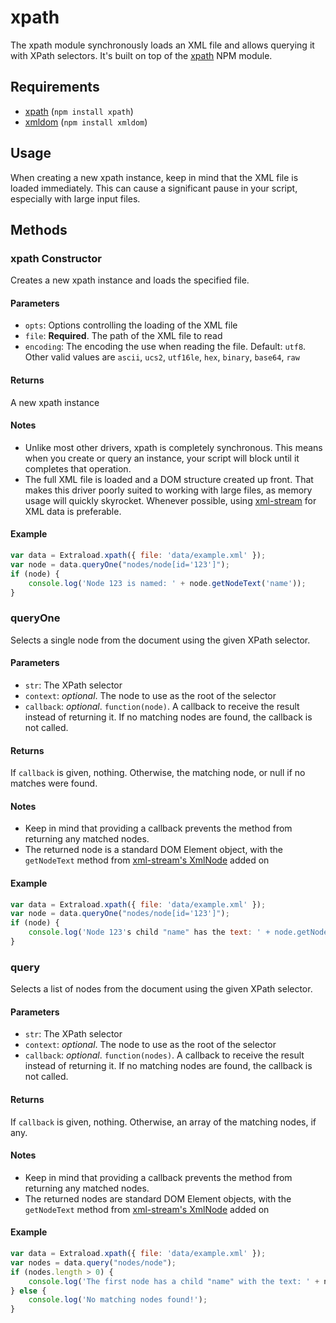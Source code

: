 # xpath

The xpath module synchronously loads an XML file and allows querying it with XPath selectors. It's built on top of the [xpath](https://npmjs.org/package/xpath) NPM module.

## Requirements

 - [xpath](https://npmjs.org/package/xpath) (`npm install xpath`)
 - [xmldom](https://npmjs.org/package/xmldom) (`npm install xmldom`)

## Usage

When creating a new xpath instance, keep in mind that the XML file is loaded immediately. This can cause a significant pause in your script, especially with large input files.

## Methods

### xpath Constructor
Creates a new xpath instance and loads the specified file.

#### Parameters
 - `opts`: Options controlling the loading of the XML file
  - `file`: **Required**. The path of the XML file to read
  - `encoding`: The encoding the use when reading the file. Default: `utf8`. Other valid values are `ascii`, `ucs2`, `utf16le`, `hex`, `binary`, `base64`, `raw`

#### Returns
A new xpath instance

#### Notes
 - Unlike most other drivers, xpath is completely synchronous. This means when you create or query an instance, your script will block until it completes that operation.
 - The full XML file is loaded and a DOM structure created up front. That makes this driver poorly suited to working with large files, as memory usage will quickly skyrocket. Whenever possible, using [xml-stream](./xml-stream.md) for XML data is preferable.

#### Example
```javascript
var data = Extraload.xpath({ file: 'data/example.xml' });
var node = data.queryOne("nodes/node[id='123']");
if (node) {
    console.log('Node 123 is named: ' + node.getNodeText('name'));
}
```

### queryOne
Selects a single node from the document using the given XPath selector.

#### Parameters
 - `str`: The XPath selector
 - `context`: _optional_. The node to use as the root of the selector
 - `callback`: _optional_. `function(node)`. A callback to receive the result instead of returning it. If no matching nodes are found, the callback is not called.

#### Returns
If `callback` is given, nothing. Otherwise, the matching node, or null if no matches were found.

#### Notes
 - Keep in mind that providing a callback prevents the method from returning any matched nodes.
 - The returned node is a standard DOM Element object, with the `getNodeText` method from [xml-stream's XmlNode](./xml-stream.md#xmlnode) added on

#### Example
```javascript
var data = Extraload.xpath({ file: 'data/example.xml' });
var node = data.queryOne("nodes/node[id='123']");
if (node) {
    console.log('Node 123's child "name" has the text: ' + node.getNodeText('name'));
}
```

### query
Selects a list of nodes from the document using the given XPath selector.

#### Parameters
 - `str`: The XPath selector
 - `context`: _optional_. The node to use as the root of the selector
 - `callback`: _optional_. `function(nodes)`. A callback to receive the result instead of returning it. If no matching nodes are found, the callback is not called.

#### Returns
If `callback` is given, nothing. Otherwise, an array of the matching nodes, if any.

#### Notes
 - Keep in mind that providing a callback prevents the method from returning any matched nodes.
 - The returned nodes are standard DOM Element objects, with the `getNodeText` method from [xml-stream's XmlNode](./xml-stream.md#xmlnode) added on

#### Example
```javascript
var data = Extraload.xpath({ file: 'data/example.xml' });
var nodes = data.query("nodes/node");
if (nodes.length > 0) {
    console.log('The first node has a child "name" with the text: ' + nodes[0].getNodeText('name'));
} else {
    console.log('No matching nodes found!');
}
```
